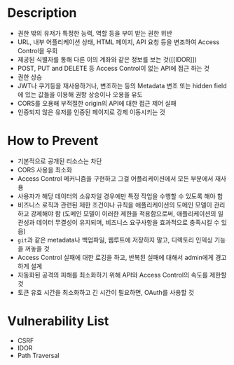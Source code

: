 # Description
- 권한 밖의 유저가 특정한 능력, 역할 등을 부여 받는 권한 위반
- URL, 내부 어플리케이션 상태, HTML 페이지, API 요청 등을 변조하여 Access Control을 우회
- 제공된 식별자를 통해 다른 이의 계좌와 같은 정보를 보는 것([[IDOR]])
- POST, PUT and DELETE 등 Access Control이 없는 API에 접근 하는 것 
- 권한 상승
- JWT나 쿠기등을 재사용하거나, 변조하는 등의 Metadata 변조 또는 hidden field에 있는 값들을 이용해 권항 상승이나 오용을 유도
- CORS를 오용해 부적절한 origin의 API에 대한 접근 제어 실패
- 인증되지 않은 유저를 인증된 페이지로 강제 이동시키는 것


# How to Prevent
- 기본적으로 공개된 리소스는 차단
- CORS 사용을 최소화
- Access Control 메커니즘을 구현하고 그걸 어플리케이션에서 모든 부분에서 재사용
- 사용자가 해당 데이터의 소유자일 경우에만 특정 작업을 수행할 수 있도록 해야 함
- 비즈니스 로직과 관련된 제한 조건이나 규칙을 애플리케이션의 도메인 모델이 관리하고 강제해야 함 (도메인 모델이 이러한 제한을 적용함으로써, 애플리케이션의 일관성과 데이터 무결성이 유지되며, 비즈니스 요구사항을 효과적으로 충족시킬 수 있음)
- `git`과 같은 metadata나 백업파일, 웹루트에 저장하지 말고, 디렉토리 인덱싱 기능을 꺼놓을 것
- Access Control 실패에 대한 로깅을 하고, 반복된 실패에 대해서 admin에게 경고하게 설계
- 자동화된 공격의 피해를 최소화하기 위해 API와 Access Control의 속도를 제한할 것
- 토큰 유효 시간을 최소화하고 긴 시간이 필요하면, OAuth를 사용할 것


# Vulnerability List
- CSRF
- IDOR
- Path Traversal
